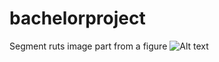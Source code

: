 # bachelorproject
Segment ruts image part from a figure
![Alt text](/relative/path/to/3.JPG?raw=true "Optional Title")
